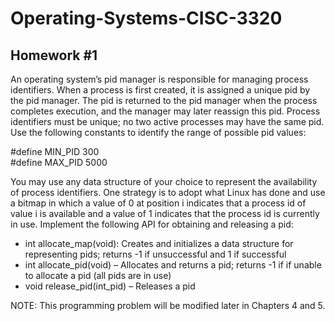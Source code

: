 # Operating-Systems-CISC-3320
## Homework #1

An operating system’s pid manager is responsible for managing process identifiers. When a process is first created, it is assigned a unique pid by the pid manager. The pid is returned to the pid manager when the process completes execution, and the manager may later reassign this pid. Process identifiers must be unique; no two active processes may have the same pid. 
Use the following constants to identify the range of possible pid values:  

#define MIN_PID 300  
#define MAX_PID 5000  
  
You may use any data structure of your choice to represent the availability of process identifiers. One strategy is to adopt what Linux has done and use a bitmap in which a value of 0 at position i  indicates that a process id of value i is available and a value of 1 indicates that the process id is currently in use.
Implement the following API for obtaining and releasing a pid:
 - int allocate_map(void): Creates and initializes a data structure for representing pids; returns -1 if unsuccessful and 1 if successful
 - int allocate_pid(void) – Allocates and returns a pid; returns -1 if if unable to allocate a pid (all pids are in use)
 - void release_pid(int_pid) – Releases a pid  

NOTE: This programming problem will be modified later in Chapters 4 and 5. 
